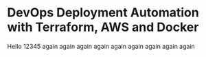 # DevOps Deployment Automation with Terraform, AWS and Docker

Hello 12345 again again again again again again again again again
